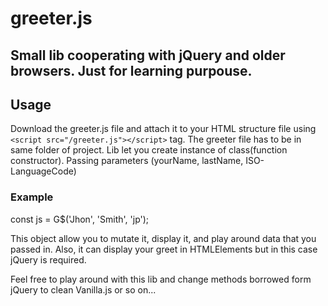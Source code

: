 # greeter.js
## Small lib cooperating with jQuery and older browsers. Just for learning purpouse.

## Usage

Download the greeter.js file and attach it to your HTML structure file using ```<script src="/greeter.js"></script>``` tag. The greeter file has to be in same folder of project.
Lib let you create instance of class(function constructor). Passing parameters (yourName, lastName, ISO-LanguageCode)

### Example 
  
  const js = G$('Jhon', 'Smith', 'jp');

This object allow you to mutate it, display it, and play around data that you passed in. Also, it can display your greet in HTMLElements but in this case jQuery is required. 

Feel free to play around with this lib and change methods borrowed form jQuery to clean Vanilla.js or so on...
